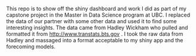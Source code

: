 This repo is to show off the shiny dashboard and work I did as part of my capstone project in the Master in Data Science program at UBC. I replaced the data of our partner with some other data and used it to find some interesting insights. The data came from Hadley Wickham who pulled and formatted it from http://www.transtats.bts.gov . I took the raw data from Hadley and massaged into a format acceptable to my shiny app and the forecoming models. 